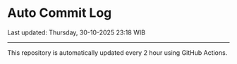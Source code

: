 # Auto Commit Log

Last updated: Thursday, 30-10-2025 23:18 WIB

---

This repository is automatically updated every 2 hour using GitHub Actions.
